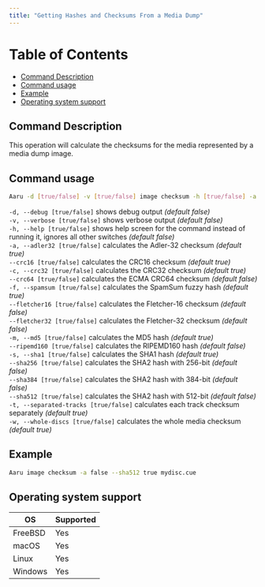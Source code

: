 ```yaml
---
title: "Getting Hashes and Checksums From a Media Dump"
---
```


# Table of Contents

- [Command Description](#command-description)
- [Command usage](#command-usage)
- [Example](#example)
- [Operating system support](#operating-system-support)


## Command Description

This operation will calculate the checksums for the media represented by a media dump image.

## Command usage

```bash
Aaru -d [true/false] -v [true/false] image checksum -h [true/false] -a [true/false] --crc16 [true/false] -c [true/false] --crc64 [true/false] -f [true/false] --fletcher16 [true/false] --fletcher32 [true/false] -m [true/false] --ripemd160 [true/false] -s [true/false] --sha256 [true/false] --sha384 [true/false] --sha512 [true/false] -t [true/false] -w [true/false] <image-path>
```

`-d, --debug [true/false]` shows debug output *(default false)*                            
`-v, --verbose [true/false]` shows verbose output *(default false)*                           
`-h, --help [true/false]` shows help screen for the command instead of running it, ignores all other switches *(default false)*                                      
`-a, --adler32 [true/false]` calculates the Adler-32 checksum *(default true)*       
`--crc16 [true/false]` calculates the CRC16 checksum *(default true)*      
`-c, --crc32 [true/false]` calculates the CRC32 checksum *(default true)*        
`--crc64 [true/false]` calculates the ECMA CRC64 checksum *(default false)*              
`-f, --spamsum [true/false]` calculates the SpamSum fuzzy hash *(default true)*            
`--fletcher16 [true/false]` calculates the Fletcher-16 checksum *(default false)*              
`--fletcher32 [true/false]` calculates the Fletcher-32 checksum *(default false)*            
`-m, --md5 [true/false]` calculates the MD5 hash *(default true)*         
`--ripemd160 [true/false]` calculates the RIPEMD160 hash *(default false)*         
`-s, --sha1 [true/false]` calculates the SHA1 hash *(default true)*     
`--sha256 [true/false]` calculates the SHA2 hash with 256-bit *(default false)*       
`--sha384 [†rue/false]` calculates the SHA2 hash with 384-bit *(default false)*         
`--sha512 [true/false]` calculates the SHA2 hash with 512-bit *(default false)*         
`-t, --separated-tracks [true/false]` calculates each track checksum separately *(default true)*          
`-w, --whole-discs [true/false]` calculates the whole media checksum *(default true)*        

## Example

```bash
Aaru image checksum -a false --sha512 true mydisc.cue
```

## Operating system support

| OS | Supported |
|----|-----------|
| FreeBSD | Yes  |
| macOS   | Yes  |
| Linux   | Yes  |
| Windows | Yes  |

